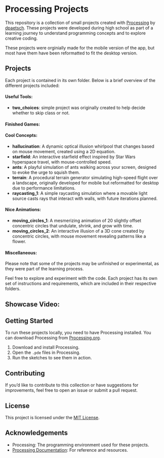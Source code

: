 # Processing Projects

This repository is a collection of small projects created with [Processing](https://processing.org/download/) by [dpaetsch](https://github.com/dpaetsch). These projects were developed during high school as part of a learning journey to understand programming concepts and to explore creative coding.

These projects were orginially made for the mobile version of the app, but most have them have been reformatted to fit the desktop version.

## Projects

Each project is contained in its own folder. Below is a brief overview of the different projects included:

#### Useful Tools:
- **two_choices**: simple project was originally created to help decide whether to skip class or not.

#### Finished Games:

#### Cool Concepts:
- **hallucination**: A dynamic optical illusion whirlpool that changes based on mouse movement, created using a 2D equation.
- **starfield**: An interactive starfield effect inspired by Star Wars hyperspace travel, with mouse-controlled speed.
- **ants**: A playful simulation of ants walking across your screen, designed to evoke the urge to squish them.
- **terrain**: A procedural terrain generator simulating high-speed flight over a landscape, originally developed for mobile but reformatted for desktop due to performance limitations.
- **raycasting_1**: A simple raycasting simulation where a movable light source casts rays that interact with walls, with future iterations planned.

#### Nice Animations:
- **moving_circles_1**: A mesmerizing animation of 20 slightly offset concentric circles that undulate, shrink, and grow with time.
- **moving_circles_2**: An interactive illusion of a 3D cone created by concentric circles, with mouse movement revealing patterns like a flower.

#### Miscellaneous:



Please note that some of the projects may be unfinished or experimental, as they were part of the learning process.

Feel free to explore and experiment with the code. Each project has its own set of instructions and requirements, which are included in their respective folders.

## Showcase Video:






## Getting Started

To run these projects locally, you need to have Processing installed. You can download Processing from [Processing.org](https://processing.org/download/).

1. Download and install Processing.
2. Open the `.pde` files in Processing.
3. Run the sketches to see them in action.

## Contributing

If you’d like to contribute to this collection or have suggestions for improvements, feel free to open an issue or submit a pull request.

## License

This project is licensed under the [MIT License](LICENSE).

## Acknowledgements

- Processing: The programming environment used for these projects.
- [Processing Documentation](https://processing.org/reference/): For reference and resources.

